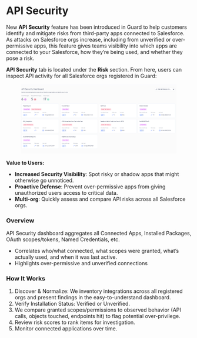 # API Security

New **API Security** feature has been introduced in Guard to help customers identify and mitigate risks from third-party apps connected to Salesforce. As attacks on Salesforce orgs increase, including from unverified or over-permissive apps, this feature gives teams visibility into which apps are connected to your Salesforce, how they’re being used, and whether they pose a risk.

**API Security** tab is located under the **Risk** section. From here, users can inspect API activity for all Salesforce orgs registered in Guard:

<figure><img src="../../.gitbook/assets/image (1) (1).png" alt=""><figcaption></figcaption></figure>

**Value to Users:**

* **Increased Security Visibility**: Spot risky or shadow apps that might otherwise go unnoticed.
* **Proactive Defense**: Prevent over-permissive apps from giving unauthorized users access to critical data.
* **Multi-org**: Quickly assess and compare API risks across all Salesforce orgs.

### Overview

API Security dashboard aggregates all Connected Apps, Installed Packages, OAuth scopes/tokens, Named Credentials, etc.

* Correlates who/what connected, what scopes were granted, what’s actually used, and when it was last active.
* Highlights over-permissive and unverified connections

### How It Works

1. Discover & Normalize: We inventory integrations across all registered orgs and present findings in the easy-to-understand dashboard.
2. Verify Installation Status: Verified or Unverified.
3. We compare granted scopes/permissions to observed behavior (API calls, objects touched, endpoints hit) to flag potential over-privilege.
4. Review risk scores to rank items for investigation.
5. Monitor connected applications over time.

&#x20;
